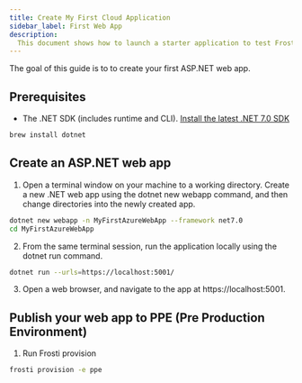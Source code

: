 ```yaml
---
title: Create My First Cloud Application
sidebar_label: First Web App
description:
  This document shows how to launch a starter application to test Frosti.
---
```


The goal of this guide is to to create your first ASP.NET web app.

## Prerequisites

- The .NET SDK (includes runtime and CLI). [Install the latest .NET 7.0 SDK](https://dotnet.microsoft.com/en-us/download/dotnet/)

```bash title=".NET CLI"
brew install dotnet
```

## Create an ASP.NET web app

1. Open a terminal window on your machine to a working directory. Create a new .NET web app using the dotnet new webapp command, and then change directories into the newly created app.


```bash title=".NET CLI"
dotnet new webapp -n MyFirstAzureWebApp --framework net7.0
cd MyFirstAzureWebApp
```

2. From the same terminal session, run the application locally using the dotnet run command.

```bash title=".NET CLI"
dotnet run --urls=https://localhost:5001/
```

3. Open a web browser, and navigate to the app at https://localhost:5001.

## Publish your web app to PPE (Pre Production Environment)
1. Run Frosti provision

```bash 
frosti provision -e ppe
```
